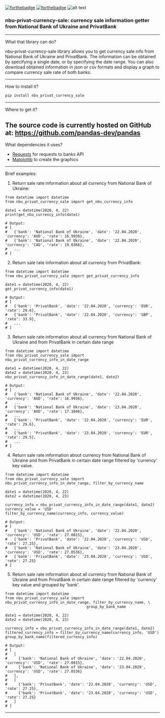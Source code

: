[![forthebadge](https://forthebadge.com/images/badges/made-with-python.svg)](https://forthebadge.com)
[![forthebadge](https://forthebadge.com/images/badges/built-with-love.svg)](https://forthebadge.com)
![alt text](https://github.com/[username]/[reponame]/blob/[branch]/image.jpg?raw=true)

### nbu-privat-currency-sale: currency sale information getter from  National Bank of Ukraine and PrivatBank
***
What that library can do?

nbu-privat-currency-sale library allows you to get currency sale info from National Bank of Ukraine and PrivatBank. The information can be obtained by specifying a single date, or by specifying the date range. You can also download obtained information in json or csv formats and display a graph to compare currency sale rate of both banks.

---
How to install it?
```bash
pip install nbu_privat_currency_sale
```
---
Where to get it?

The source code is currently hosted on GitHub at: 
https://github.com/pandas-dev/pandas
---
What dependencies it uses?
- [Requests](https://pypi.org/project/requests/) for requests to banks API
- [Matplotlib](https://pypi.org/project/matplotlib/) to create the graphics

---

Brief examples:

1. Return sale rate information about all currency from National Bank of Ukraine:
```commandline
from datetime import datetime
from nbu_privat_currency_sale import get_nbu_currency_info

date1 = datetime(2020, 4, 22)
print(get_nbu_currency_info(date1)

# Output:
# [
#   {'bank': 'National Bank of Ukraine', 'date': '22.04.2020', 'currency': 'AUD', 'rate': 16.9936},
#   {'bank': 'National Bank of Ukraine', 'date': '22.04.2020', 'currency': 'CAD', 'rate': 19.0366},
#   ...
# ]
```
2. Return sale rate information about all currency  from PrivatBank:
```commandline
from datetime import datetime
from nbu_privat_currency_sale import get_privat_currency_info

date1 = datetime(2020, 4, 22)
get_privat_currency_info(date1)

# Output:
# [
#   {'bank': 'PrivatBank', 'date': '22.04.2020', 'currency': 'EUR', 'rate': 29.6},
#   {'bank': 'PrivatBank', 'date': '22.04.2020', 'currency': 'GBP', 'rate': 33.9},
#   ...
# ]
```
3. Return sale rate information about all currency from National Bank of Ukraine and from PrivatBank in certain date range
```commandline
from datetime import datetime
from nbu_privat_currency_sale import nbu_privat_currency_info_in_date_range

date1 = datetime(2020, 4, 22)
date2 = datetime(2020, 4, 23)
nbu_privat_currency_info_in_date_range(date1, date2)

# Output:
# [
#   {'bank': 'National Bank of Ukraine', 'date': '22.04.2020', 'currency': 'AUD', 'rate': 16.9936},
#   ...
#   {'bank': 'National Bank of Ukraine', 'date': '23.04.2020', 'currency': 'AUD', 'rate': 17.1046},
#   ...
#   {'bank': 'PrivatBank', 'date': '22.04.2020', 'currency': 'EUR', 'rate': 29.6},
#   ...
#   {'bank': 'PrivatBank', 'date': '23.04.2020', 'currency': 'EUR', 'rate': 29.5},
#   ...
# ]
```
4. Return sale rate information about currency from National Bank of Ukraine and from PrivatBank in certain date range filtered by 'currency' key value.
```commandline
from datetime import datetime
from nbu_privat_currency_sale import nbu_privat_currency_info_in_date_range, filter_by_currency_name

date1 = datetime(2020, 4, 22)
date2 = datetime(2020, 4, 23)

currency_info = nbu_privat_currency_info_in_date_range(date1, date2)
currency_value = 'USD'
filter_by_currency_name(currency_info, currency_value)

# Output:
# [
#   {'bank': 'National Bank of Ukraine', 'date': '22.04.2020', 'currency': 'USD', 'rate': 27.0815},
#   {'bank': 'PrivatBank', 'date': '22.04.2020', 'currency': 'USD', 'rate': 27.25},
#   {'bank': 'National Bank of Ukraine', 'date': '23.04.2020', 'currency': 'USD', 'rate': 27.0536},
#   {'bank': 'PrivatBank', 'date': '23.04.2020', 'currency': 'USD', 'rate': 27.25}
# ]
```
5. Return sale rate information about all currency from National Bank of Ukraine and from PrivatBank in certain date range filtered by 'currency' key value and grouped by 'bank'.
```commandline
from datetime import datetime
from nbu_privat_currency_sale import nbu_privat_currency_info_in_date_range, filter_by_currency_name, \
                                     group_by_bank_name

date1 = datetime(2020, 4, 22)
date2 = datetime(2020, 4, 23)

currency_info = nbu_privat_currency_info_in_date_range(date1, date2)
filtered_currency_info = filter_by_currency_name(currency_info, 'USD')
group_by_bank_name(filtered_currency_info)

# Output:
# [
#   [
#     {'bank': 'National Bank of Ukraine', 'date': '22.04.2020', 'currency': 'USD', 'rate': 27.0815},
#     {'bank': 'National Bank of Ukraine', 'date': '23.04.2020', 'currency': 'USD', 'rate': 27.0536}
#   ],
#   [
#     {'bank': 'PrivatBank', 'date': '22.04.2020', 'currency': 'USD', 'rate': 27.25},
#     {'bank': 'PrivatBank', 'date': '23.04.2020', 'currency': 'USD', 'rate': 27.25}
#   ]
# ]
```
---
